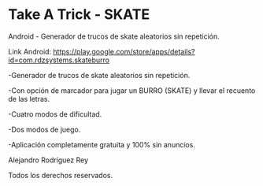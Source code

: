 # Take A Trick - SKATE
Android - Generador de trucos de skate aleatorios sin repetición.

Link Android: https://play.google.com/store/apps/details?id=com.rdzsystems.skateburro


-Generador de trucos de skate aleatorios sin repetición.

-Con opción de marcador para jugar un BURRO (SKATE) y llevar el recuento de las letras.

-Cuatro modos de dificultad.

-Dos modos de juego.

-Aplicación completamente gratuita y 100% sin anuncios.


Alejandro Rodríguez Rey

Todos los derechos reservados.
